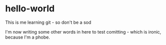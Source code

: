 # hello-world
This is me learning git - so don't be a sod

I'm now writing some other words in here to test comitting - which is ironic, because I'm a phobe.
